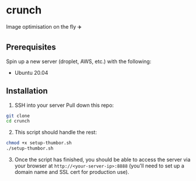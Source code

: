 # crunch
Image optimisation on the fly ✈️

## Prerequisites
Spin up a new server (droplet, AWS, etc.) with the following:
- Ubuntu 20.04

## Installation
1. SSH into your server
Pull down this repo:
```bash
git clone
cd crunch
```
2. This script should handle the rest:
```bash
chmod +x setup-thumbor.sh
./setup-thumbor.sh
```
3. Once the script has finished, you should be able to access the server via your browser at `http://<your-server-ip>:8888` (you'll need to set up a domain name and SSL cert for production use).
